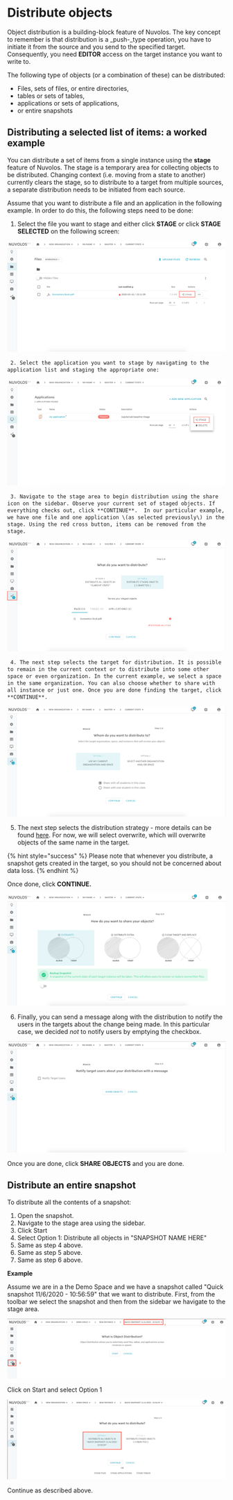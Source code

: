 # Distribute objects

Object distribution is a building-block feature of Nuvolos. The key concept to remember is that distribution is a _push-_type operation, you have to initiate it from the source and you send to the specified target. Consequently, you need **EDITOR** access on the target instance you want to write to.

The following type of objects \(or a combination of these\) can be distributed:

* Files, sets of files, or entire directories,
* tables or sets of tables,
* applications or sets of applications,
* or entire snapshots

## Distributing a selected list of items: a worked example

You can distribute a set of items from a single instance using the **stage** feature of Nuvolos. The stage is a temporary area for collecting objects to be distributed. Changing context \(i.e. moving from a state to another\) currently clears the stage, so to distribute to a target from multiple sources, a separate distribution needs to be initiated from each source.

Assume that you want to distribute a file and an application in the following example. In order to do this, the following steps need to be done:

1. Select the file you want to stage and either click **STAGE** or click **STAGE SELECTED** on the following screen:

![](../../.gitbook/assets/screen-shot-2020-03-16-at-4.39.46-pm%20%281%29.png)

     2. Select the application you want to stage by navigating to the application list and staging the appropriate one:

![](../../.gitbook/assets/screen-shot-2020-03-16-at-4.39.53-pm.png)

     3. Navigate to the stage area to begin distribution using the share icon on the sidebar. Observe your current set of staged objects. If everything checks out, click **CONTINUE**.  In our particular example, we have one file and one application \(as selected previously\) in the stage. Using the red cross button, items can be removed from the stage.

![](../../.gitbook/assets/screen-shot-2020-03-16-at-4.32.09-pm.png)

     4. The next step selects the target for distribution. It is possible to remain in the current context or to distribute into some other space or even organization. In the current example, we select a space in the same organization. You can also choose whether to share with all instance or just one. Once you are done finding the target, click **CONTINUE**.

![](../../.gitbook/assets/screen-shot-2020-03-16-at-4.32.01-pm.png)

5. The next step selects the distribution strategy - more details can be found [here](distribution-strategies.md). For now, we will select overwrite, which will overwrite objects of the same name in the target. 

{% hint style="success" %}
Please note that whenever you distribute, a snapshot gets created in the target, so you should not be concerned about data loss.
{% endhint %}

 Once done, click **CONTINUE.**

![](../../.gitbook/assets/screen-shot-2020-03-16-at-4.31.53-pm.png)

6. Finally, you can send a message along with the distribution to notify the users in the targets about the change being made. In this particular case, we decided _not_ to notify users by emptying the checkbox.

![](../../.gitbook/assets/screen-shot-2020-03-16-at-4.24.26-pm.png)

Once you are done, click **SHARE OBJECTS** and you are done.

## Distribute an entire snapshot

To distribute all the contents of a snapshot:

1. Open the snapshot.
2. Navigate to the stage area using the sidebar.
3. Click Start
4. Select Option 1: Distribute all objects in "SNAPSHOT NAME HERE"
5. Same as step 4 above.
6. Same as step 5 above.
7. Same as step 6 above.

**Example**

Assume we are in a the Demo Space and we have a snapshot called "Quick snapshot 11/6/2020 - 10:56:59" that we want to distribute. First, from the toolbar we select the snapshot and then from the sidebar we havigate to the stage area.

![](../../.gitbook/assets/screen-shot-2020-06-11-at-10.59.54-am.png)

Click on Start and select Option 1

![](../../.gitbook/assets/screen-shot-2020-06-11-at-11.03.52-am.png)

Continue as described above.

